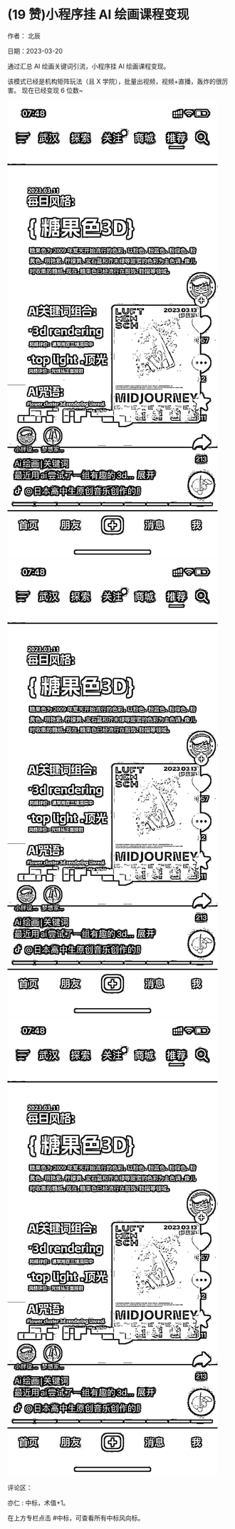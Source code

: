 
# (19 赞)⼩程序挂 AI 绘画课程变现 

作者： 北⾠ 

⽇期：2023-03-20 

通过汇总 AI 绘画关键词引流，⼩程序挂 AI 绘画课程变现。 

该模式已经是机构矩阵玩法（且 X 学院），批量出视频，视频+直播，轰炸的很厉害。 现在已经变现 6 位数~ 

![](img/ai-huihua2_273.png)![](img/ai-huihua2_274.png)![](img/ai-huihua2_275.png)

评论区：

亦仁 : 中标，术值+1。 

在上⽅专栏点击 #中标，可查看所有中标⻛向标。 

